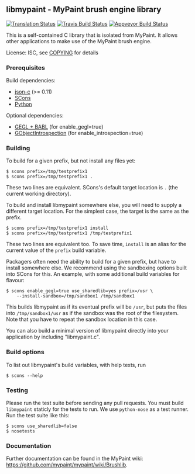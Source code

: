 ## libmypaint - MyPaint brush engine library

[![Translation Status](https://hosted.weblate.org/widgets/mypaint/libmypaint/svg-badge.svg)](https://hosted.weblate.org/engage/mypaint/?utm_source=widget)
[![Travis Build Status](https://travis-ci.org/mypaint/libmypaint.png?branch=master)](https://travis-ci.org/mypaint/libmypaint)
[![Appveyor Build Status](https://ci.appveyor.com/api/projects/status/vc6ejt4nba5ctd6r)](https://ci.appveyor.com/project/jonnor/libmypaint)

This is a self-contained C library that is isolated from MyPaint.
It allows other applications to make use of the MyPaint brush engine.

License: ISC, see [COPYING](./COPYING) for details

### Prerequisites

Build dependencies:

* [json-c](https://github.com/json-c/json-c/wiki) (>= 0.11)
* [SCons](http://scons.org/)
* [Python](http://python.org/)

Optional dependencies:

* [GEGL + BABL](http://gegl.org/) (for enable_gegl=true)
* [GObjectIntrospection](https://live.gnome.org/GObjectIntrospection) (for enable_introspection=true)

### Building

To build for a given prefix, but not install any files yet:

    $ scons prefix=/tmp/testprefix1
    $ scons prefix=/tmp/testprefix1 .

These two lines are equivalent.
SCons's default target location is `.` (the current working directory).

To build and install libmypaint somewhere else,
you will need to supply a different target location.
For the simplest case, the target is the same as the prefix.

    $ scons prefix=/tmp/testprefix1 install
    $ scons prefix=/tmp/testprefix1 /tmp/testprefix1

These two lines are equivalent too. To save time,
`install` is an alias for the current value of the `prefix` build variable.

Packagers often need the ability to build for a given prefix,
but have to install somewhere else.
We recommend using the sandboxing options built into SCons for this.
An example, with some additional build variables for flavour:

    $ scons enable_gegl=true use_sharedlib=yes prefix=/usr \
        --install-sandbox=/tmp/sandbox1 /tmp/sandbox1

This builds libmypaint as if its eventual prefix will be `/usr`,
but puts the files into `/tmp/sandbox1/usr`
as if the sandbox was the root of the filesystem.
Note that you have to repeat the sandbox location in this case.

You can also build a minimal version of libmypaint
directly into your application by including "libmypaint.c".

### Build options

To list out libmypaint's build variables, with help texts, run

    $ scons --help

### Testing

Please run the test suite before sending any pull requests.
You must build `libmypaint` staticly for the tests to run.
We use `python-nose` as a test runner. Run the test suite like this:

    $ scons use_sharedlib=false
    $ nosetests

### Documentation

Further documentation can be found in the MyPaint wiki:
<https://github.com/mypaint/mypaint/wiki/Brushlib>.
